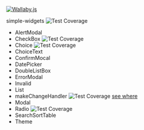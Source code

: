
[![Wallaby.js](https://img.shields.io/badge/wallaby.js-configured-green.svg)](https://wallabyjs.com)

simple-widgets ![Test Coverage](https://img.shields.io/badge/Test_Coverage-94.34%25-brightgreen.svg)

- AlertModal
- CheckBox    ![Test Coverage](https://img.shields.io/badge/Test_Coverage-100%25-brightgreen.svg)
- Choice      ![Test Coverage](https://img.shields.io/badge/Test_Coverage-100%25-brightgreen.svg)
- ChoiceText
- ConfirmMocal
- DatePicker
- DoubleListBox
- ErrorModal
- Invalid
- List
- makeChangeHandler ![Test Coverage](https://img.shields.io/badge/Test_Coverage-70%25-green.svg)
  [see where](
  http://htmlpreview.github.com/?https://github.com/martinjackson/simple-widgets/blob/master/test/simple-widgets-coverage.html)
- Modal
- Radio       ![Test Coverage](https://img.shields.io/badge/Test_Coverage-100%25-brightgreen.svg)
- SearchSortTable
- Theme
